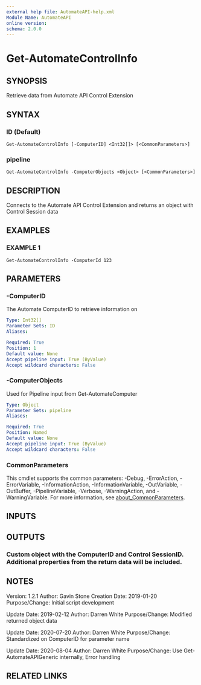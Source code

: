 ```yaml
---
external help file: AutomateAPI-help.xml
Module Name: AutomateAPI
online version:
schema: 2.0.0
---
```


# Get-AutomateControlInfo

## SYNOPSIS
Retrieve data from Automate API Control Extension

## SYNTAX

### ID (Default)
```
Get-AutomateControlInfo [-ComputerID] <Int32[]> [<CommonParameters>]
```

### pipeline
```
Get-AutomateControlInfo -ComputerObjects <Object> [<CommonParameters>]
```

## DESCRIPTION
Connects to the Automate API Control Extension and returns an object with Control Session data

## EXAMPLES

### EXAMPLE 1
```
Get-AutomateControlInfo -ComputerId 123
```

## PARAMETERS

### -ComputerID
The Automate ComputerID to retrieve information on

```yaml
Type: Int32[]
Parameter Sets: ID
Aliases:

Required: True
Position: 1
Default value: None
Accept pipeline input: True (ByValue)
Accept wildcard characters: False
```

### -ComputerObjects
Used for Pipeline input from Get-AutomateComputer

```yaml
Type: Object
Parameter Sets: pipeline
Aliases:

Required: True
Position: Named
Default value: None
Accept pipeline input: True (ByValue)
Accept wildcard characters: False
```

### CommonParameters
This cmdlet supports the common parameters: -Debug, -ErrorAction, -ErrorVariable, -InformationAction, -InformationVariable, -OutVariable, -OutBuffer, -PipelineVariable, -Verbose, -WarningAction, and -WarningVariable. For more information, see [about_CommonParameters](http://go.microsoft.com/fwlink/?LinkID=113216).

## INPUTS

## OUTPUTS

### Custom object with the ComputerID and Control SessionID. Additional properties from the return data will be included.
## NOTES
Version:        1.2.1
Author:         Gavin Stone
Creation Date:  2019-01-20
Purpose/Change: Initial script development

Update Date:    2019-02-12
Author:         Darren White
Purpose/Change: Modified returned object data

Update Date:    2020-07-20
Author:         Darren White
Purpose/Change: Standardized on ComputerID for parameter name

Update Date:    2020-08-04
Author:         Darren White
Purpose/Change: Use Get-AutomateAPIGeneric internally, Error handling

## RELATED LINKS
